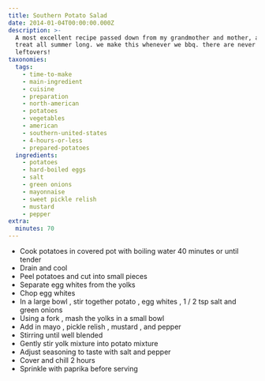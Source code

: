 ```yaml
---
title: Southern Potato Salad
date: 2014-01-04T00:00:00.000Z
description: >-
  A most excellent recipe passed down from my grandmother and mother, a great
  treat all summer long. we make this whenever we bbq. there are never any
  leftovers!
taxonomies:
  tags:
    - time-to-make
    - main-ingredient
    - cuisine
    - preparation
    - north-american
    - potatoes
    - vegetables
    - american
    - southern-united-states
    - 4-hours-or-less
    - prepared-potatoes
  ingredients:
    - potatoes
    - hard-boiled eggs
    - salt
    - green onions
    - mayonnaise
    - sweet pickle relish
    - mustard
    - pepper
extra:
  minutes: 70
---
```

 - Cook potatoes in covered pot with boiling water 40 minutes or until tender
 - Drain and cool
 - Peel potatoes and cut into small pieces
 - Separate egg whites from the yolks
 - Chop egg whites
 - In a large bowl , stir together potato , egg whites , 1 / 2 tsp salt and green onions
 - Using a fork , mash the yolks in a small bowl
 - Add in mayo , pickle relish , mustard , and pepper
 - Stirring until well blended
 - Gently stir yolk mixture into potato mixture
 - Adjust seasoning to taste with salt and pepper
 - Cover and chill 2 hours
 - Sprinkle with paprika before serving
